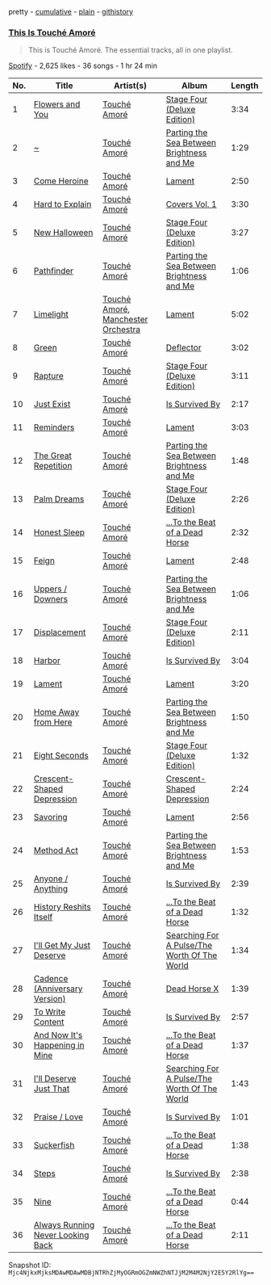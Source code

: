 pretty - [cumulative](/playlists/cumulative/37i9dQZF1DZ06evO0AX458.md) - [plain](/playlists/plain/37i9dQZF1DZ06evO0AX458) - [githistory](https://github.githistory.xyz/mackorone/spotify-playlist-archive/blob/main/playlists/plain/37i9dQZF1DZ06evO0AX458)

### [This Is Touché Amoré](https://open.spotify.com/playlist/37i9dQZF1DZ06evO0AX458)

> This is Touché Amoré\. The essential tracks, all in one playlist.

[Spotify](https://open.spotify.com/user/spotify) - 2,625 likes - 36 songs - 1 hr 24 min

| No. | Title | Artist(s) | Album | Length |
|---|---|---|---|---|
| 1 | [Flowers and You](https://open.spotify.com/track/2GnLhhzlKak1Q12b8jw25W) | [Touché Amoré](https://open.spotify.com/artist/16QCJENzcdhwka9bTKYMVB) | [Stage Four \(Deluxe Edition\)](https://open.spotify.com/album/6KiS2t3EapTmHSt9xGUqe7) | 3:34 |
| 2 | [\~](https://open.spotify.com/track/5jVJxCRKn3ofBQpwL0tdo0) | [Touché Amoré](https://open.spotify.com/artist/16QCJENzcdhwka9bTKYMVB) | [Parting the Sea Between Brightness and Me](https://open.spotify.com/album/3IcaDZx8NwboAOJItYq6lh) | 1:29 |
| 3 | [Come Heroine](https://open.spotify.com/track/3z5IRvQG3paO0p5Ewyqa97) | [Touché Amoré](https://open.spotify.com/artist/16QCJENzcdhwka9bTKYMVB) | [Lament](https://open.spotify.com/album/6fA79mAHNeBhaUnuWBADwc) | 2:50 |
| 4 | [Hard to Explain](https://open.spotify.com/track/4Ptjci84oTDIh4iSkygdNC) | [Touché Amoré](https://open.spotify.com/artist/16QCJENzcdhwka9bTKYMVB) | [Covers Vol\. 1](https://open.spotify.com/album/7Mb0ExnQg3xbgj9OIdhelq) | 3:30 |
| 5 | [New Halloween](https://open.spotify.com/track/02YbvgsXapCh9MLTrU11Ts) | [Touché Amoré](https://open.spotify.com/artist/16QCJENzcdhwka9bTKYMVB) | [Stage Four \(Deluxe Edition\)](https://open.spotify.com/album/6KiS2t3EapTmHSt9xGUqe7) | 3:27 |
| 6 | [Pathfinder](https://open.spotify.com/track/2KSpm6frQIkfgKiiS33d2z) | [Touché Amoré](https://open.spotify.com/artist/16QCJENzcdhwka9bTKYMVB) | [Parting the Sea Between Brightness and Me](https://open.spotify.com/album/3IcaDZx8NwboAOJItYq6lh) | 1:06 |
| 7 | [Limelight](https://open.spotify.com/track/1VWs302APzvQSw94xr7SSN) | [Touché Amoré](https://open.spotify.com/artist/16QCJENzcdhwka9bTKYMVB), [Manchester Orchestra](https://open.spotify.com/artist/5wFXmYsg3KFJ8BDsQudJ4f) | [Lament](https://open.spotify.com/album/6fA79mAHNeBhaUnuWBADwc) | 5:02 |
| 8 | [Green](https://open.spotify.com/track/7Elxs3hCKEiHfOv7rb6F70) | [Touché Amoré](https://open.spotify.com/artist/16QCJENzcdhwka9bTKYMVB) | [Deflector](https://open.spotify.com/album/093ZXKn597MVIth3gvqcKh) | 3:02 |
| 9 | [Rapture](https://open.spotify.com/track/6E5nupnnwz0PdA0fTGYp57) | [Touché Amoré](https://open.spotify.com/artist/16QCJENzcdhwka9bTKYMVB) | [Stage Four \(Deluxe Edition\)](https://open.spotify.com/album/6KiS2t3EapTmHSt9xGUqe7) | 3:11 |
| 10 | [Just Exist](https://open.spotify.com/track/0zjQzW0OR8yYZu7QMr6FxB) | [Touché Amoré](https://open.spotify.com/artist/16QCJENzcdhwka9bTKYMVB) | [Is Survived By](https://open.spotify.com/album/2Qs1H2KjF6Bk2lSgFjQpOj) | 2:17 |
| 11 | [Reminders](https://open.spotify.com/track/6zR9nTk4eJ4TdbbNzE4wW0) | [Touché Amoré](https://open.spotify.com/artist/16QCJENzcdhwka9bTKYMVB) | [Lament](https://open.spotify.com/album/6fA79mAHNeBhaUnuWBADwc) | 3:03 |
| 12 | [The Great Repetition](https://open.spotify.com/track/2xcb8LjowO44LjXMpmUtgP) | [Touché Amoré](https://open.spotify.com/artist/16QCJENzcdhwka9bTKYMVB) | [Parting the Sea Between Brightness and Me](https://open.spotify.com/album/3IcaDZx8NwboAOJItYq6lh) | 1:48 |
| 13 | [Palm Dreams](https://open.spotify.com/track/3XUnE0OeMrpWHV9OVHNwjo) | [Touché Amoré](https://open.spotify.com/artist/16QCJENzcdhwka9bTKYMVB) | [Stage Four \(Deluxe Edition\)](https://open.spotify.com/album/6KiS2t3EapTmHSt9xGUqe7) | 2:26 |
| 14 | [Honest Sleep](https://open.spotify.com/track/6q3tRF4KypWtXUVdM5N5FN) | [Touché Amoré](https://open.spotify.com/artist/16QCJENzcdhwka9bTKYMVB) | [...To the Beat of a Dead Horse](https://open.spotify.com/album/1nJQWexPwURsCTkp2THvg1) | 2:32 |
| 15 | [Feign](https://open.spotify.com/track/22XeCtcmvFRKEotV0kQshn) | [Touché Amoré](https://open.spotify.com/artist/16QCJENzcdhwka9bTKYMVB) | [Lament](https://open.spotify.com/album/6fA79mAHNeBhaUnuWBADwc) | 2:48 |
| 16 | [Uppers / Downers](https://open.spotify.com/track/047jxhoDnbSg8mviStkR0Z) | [Touché Amoré](https://open.spotify.com/artist/16QCJENzcdhwka9bTKYMVB) | [Parting the Sea Between Brightness and Me](https://open.spotify.com/album/3IcaDZx8NwboAOJItYq6lh) | 1:06 |
| 17 | [Displacement](https://open.spotify.com/track/1cgbkpTMiVUsmNhBfL9MJf) | [Touché Amoré](https://open.spotify.com/artist/16QCJENzcdhwka9bTKYMVB) | [Stage Four \(Deluxe Edition\)](https://open.spotify.com/album/6KiS2t3EapTmHSt9xGUqe7) | 2:11 |
| 18 | [Harbor](https://open.spotify.com/track/1eZVWlibiTTrKiZJyZGvTn) | [Touché Amoré](https://open.spotify.com/artist/16QCJENzcdhwka9bTKYMVB) | [Is Survived By](https://open.spotify.com/album/2Qs1H2KjF6Bk2lSgFjQpOj) | 3:04 |
| 19 | [Lament](https://open.spotify.com/track/2W6o5dI0sfWRafsusPWZHJ) | [Touché Amoré](https://open.spotify.com/artist/16QCJENzcdhwka9bTKYMVB) | [Lament](https://open.spotify.com/album/6fA79mAHNeBhaUnuWBADwc) | 3:20 |
| 20 | [Home Away from Here](https://open.spotify.com/track/698tUiegVocxceqJSBKK4S) | [Touché Amoré](https://open.spotify.com/artist/16QCJENzcdhwka9bTKYMVB) | [Parting the Sea Between Brightness and Me](https://open.spotify.com/album/3IcaDZx8NwboAOJItYq6lh) | 1:50 |
| 21 | [Eight Seconds](https://open.spotify.com/track/4zyomJpB6fgmXZ6A79721l) | [Touché Amoré](https://open.spotify.com/artist/16QCJENzcdhwka9bTKYMVB) | [Stage Four \(Deluxe Edition\)](https://open.spotify.com/album/6KiS2t3EapTmHSt9xGUqe7) | 1:32 |
| 22 | [Crescent\-Shaped Depression](https://open.spotify.com/track/1Ly3zw0kDRbWPwv9P9f6aq) | [Touché Amoré](https://open.spotify.com/artist/16QCJENzcdhwka9bTKYMVB) | [Crescent\-Shaped Depression](https://open.spotify.com/album/0yReIcLlaod3FUytt1cN5o) | 2:24 |
| 23 | [Savoring](https://open.spotify.com/track/78PPN8ZdlhotO6wvNaA9IV) | [Touché Amoré](https://open.spotify.com/artist/16QCJENzcdhwka9bTKYMVB) | [Lament](https://open.spotify.com/album/6fA79mAHNeBhaUnuWBADwc) | 2:56 |
| 24 | [Method Act](https://open.spotify.com/track/4dnRxoWjd0xHcqxpt6UZsL) | [Touché Amoré](https://open.spotify.com/artist/16QCJENzcdhwka9bTKYMVB) | [Parting the Sea Between Brightness and Me](https://open.spotify.com/album/3IcaDZx8NwboAOJItYq6lh) | 1:53 |
| 25 | [Anyone / Anything](https://open.spotify.com/track/6Pr9rKp3Y63aXROEH1dfDZ) | [Touché Amoré](https://open.spotify.com/artist/16QCJENzcdhwka9bTKYMVB) | [Is Survived By](https://open.spotify.com/album/2Qs1H2KjF6Bk2lSgFjQpOj) | 2:39 |
| 26 | [History Reshits Itself](https://open.spotify.com/track/68bm9z3WOGCnnqmOrm6PeT) | [Touché Amoré](https://open.spotify.com/artist/16QCJENzcdhwka9bTKYMVB) | [...To the Beat of a Dead Horse](https://open.spotify.com/album/1nJQWexPwURsCTkp2THvg1) | 1:32 |
| 27 | [I'll Get My Just Deserve](https://open.spotify.com/track/1U0EMRx1NrpF8ZabB7soNI) | [Touché Amoré](https://open.spotify.com/artist/16QCJENzcdhwka9bTKYMVB) | [Searching For A Pulse/The Worth Of The World](https://open.spotify.com/album/7zKDC3zIId5lJy0ycwPFDD) | 1:34 |
| 28 | [Cadence \(Anniversary Version\)](https://open.spotify.com/track/5wzEnAa997Py5C7jACiYr9) | [Touché Amoré](https://open.spotify.com/artist/16QCJENzcdhwka9bTKYMVB) | [Dead Horse X](https://open.spotify.com/album/18mkStcF82XtIJT9ENw9pa) | 1:39 |
| 29 | [To Write Content](https://open.spotify.com/track/5x0Jn9gZDKu0IO6pXaQrKr) | [Touché Amoré](https://open.spotify.com/artist/16QCJENzcdhwka9bTKYMVB) | [Is Survived By](https://open.spotify.com/album/2Qs1H2KjF6Bk2lSgFjQpOj) | 2:57 |
| 30 | [And Now It's Happening in Mine](https://open.spotify.com/track/4i2ZnG3km6mvQ3zqcsEAio) | [Touché Amoré](https://open.spotify.com/artist/16QCJENzcdhwka9bTKYMVB) | [...To the Beat of a Dead Horse](https://open.spotify.com/album/1nJQWexPwURsCTkp2THvg1) | 1:37 |
| 31 | [I'll Deserve Just That](https://open.spotify.com/track/1VKRkpRK1ABeE3GmGmkbLc) | [Touché Amoré](https://open.spotify.com/artist/16QCJENzcdhwka9bTKYMVB) | [Searching For A Pulse/The Worth Of The World](https://open.spotify.com/album/7zKDC3zIId5lJy0ycwPFDD) | 1:43 |
| 32 | [Praise / Love](https://open.spotify.com/track/1A8DwHJSNibbVTqPLN0zlc) | [Touché Amoré](https://open.spotify.com/artist/16QCJENzcdhwka9bTKYMVB) | [Is Survived By](https://open.spotify.com/album/2Qs1H2KjF6Bk2lSgFjQpOj) | 1:01 |
| 33 | [Suckerfish](https://open.spotify.com/track/24GkGstdibYrnnhfZWsFE4) | [Touché Amoré](https://open.spotify.com/artist/16QCJENzcdhwka9bTKYMVB) | [...To the Beat of a Dead Horse](https://open.spotify.com/album/1nJQWexPwURsCTkp2THvg1) | 1:38 |
| 34 | [Steps](https://open.spotify.com/track/66tkJursjOgAkQ94z7Vtn5) | [Touché Amoré](https://open.spotify.com/artist/16QCJENzcdhwka9bTKYMVB) | [Is Survived By](https://open.spotify.com/album/2Qs1H2KjF6Bk2lSgFjQpOj) | 2:38 |
| 35 | [Nine](https://open.spotify.com/track/5GRro6xGJrZEwQykaaKXEk) | [Touché Amoré](https://open.spotify.com/artist/16QCJENzcdhwka9bTKYMVB) | [...To the Beat of a Dead Horse](https://open.spotify.com/album/1nJQWexPwURsCTkp2THvg1) | 0:44 |
| 36 | [Always Running Never Looking Back](https://open.spotify.com/track/6jtUHlH97ALHhY53veFd20) | [Touché Amoré](https://open.spotify.com/artist/16QCJENzcdhwka9bTKYMVB) | [...To the Beat of a Dead Horse](https://open.spotify.com/album/1nJQWexPwURsCTkp2THvg1) | 2:11 |

Snapshot ID: `Mjc4NjkxMjksMDAwMDAwMDBjNTRhZjMyOGRmOGZmNWZhNTJjM2M4M2NjY2E5Y2RlYg==`
